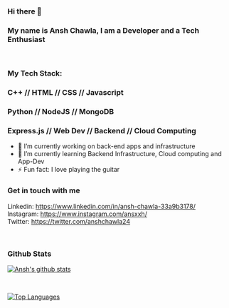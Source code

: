 ### Hi there 👋
### My name is Ansh Chawla, I am a Developer and a Tech Enthusiast

<br>

### My Tech Stack:
### C++ // HTML // CSS // Javascript
### Python // NodeJS // MongoDB
### Express.js // Web Dev // Backend // Cloud Computing


- 🔭 I’m currently working on back-end apps and infrastructure
- 🌱 I’m currently learning Backend Infrastructure, Cloud computing and App-Dev
- ⚡ Fun fact: I love playing the guitar 


### Get in touch with me
Linkedin: https://www.linkedin.com/in/ansh-chawla-33a9b3178/
<br>
Instagram: https://www.instagram.com/ansxxh/
<br>
Twitter: https://twitter.com/anshchawla24

<br>

### Github Stats
[![Ansh's github stats](https://github-readme-stats.vercel.app/api?username=anshchawla24&theme=dracula)](https://github.com/anuraghazra/github-readme-stats)

<br>

[![Top Languages](https://github-readme-stats.vercel.app/api/top-langs/?username=anshchawla24&theme=dracula)](https://github.com/anuraghazra/github-readme-stats)
